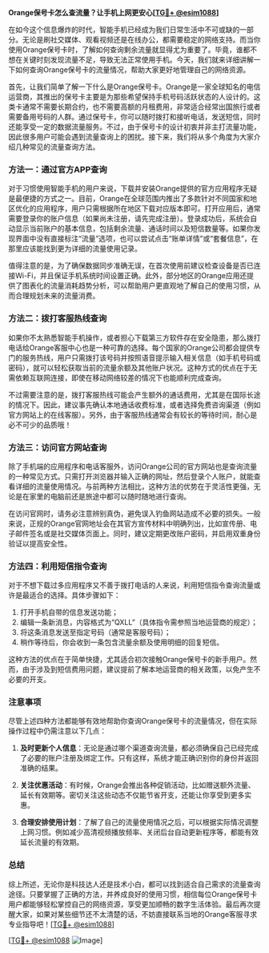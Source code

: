 **Orange保号卡怎么查流量？让手机上网更安心[[TG💪+ @esim1088](https://t.me/s/esim1088)]**

在如今这个信息爆炸的时代，智能手机已经成为我们日常生活中不可或缺的一部分。无论是刷社交媒体、观看视频还是在线办公，都需要稳定的网络支持。而当你使用Orange保号卡时，了解如何查询剩余流量就显得尤为重要了。毕竟，谁都不想在关键时刻发现流量不足，导致无法正常使用手机。今天，我们就来详细讲解一下如何查询Orange保号卡的流量情况，帮助大家更好地管理自己的网络资源。

首先，让我们简单了解一下什么是Orange保号卡。Orange是一家全球知名的电信运营商，其推出的保号卡主要是为那些希望保持手机号码活跃状态的人设计的。这类卡通常不需要长期合约，也不需要高额的月租费用，非常适合经常出国旅行或者需要备用号码的人群。通过保号卡，你可以随时拨打和接听电话，发送短信，同时还能享受一定的数据流量服务。不过，由于保号卡的设计初衷并非主打流量功能，因此很多用户可能会遇到流量查询上的困扰。接下来，我们将从多个角度为大家介绍几种常见的流量查询方法。

### 方法一：通过官方APP查询

对于习惯使用智能手机的用户来说，下载并安装Orange提供的官方应用程序无疑是最便捷的方式之一。目前，Orange在全球范围内推出了多款针对不同国家和地区优化的应用程序，用户只需根据所在地区下载对应版本即可。打开应用后，通常需要登录你的账户信息（如果尚未注册，请先完成注册）。登录成功后，系统会自动显示当前账户的基本信息，包括剩余流量、通话时间以及短信数量等。如果你发现界面中没有直接标注“流量”选项，也可以尝试点击“账单详情”或“套餐信息”，在那里应该能找到更为详细的流量使用记录。

值得注意的是，为了确保数据同步准确无误，在首次使用前建议检查设备是否已连接Wi-Fi，并且保证手机系统时间设置正确。此外，部分地区的Orange应用还提供了图表化的流量消耗趋势分析，可以帮助用户更直观地了解自己的使用习惯，从而合理规划未来的流量消费。

### 方法二：拨打客服热线查询

如果你不太熟悉智能手机操作，或者担心下载第三方软件存在安全隐患，那么拨打电话给Orange客服中心也是一种可靠的选择。每个国家的Orange公司都会提供专门的服务热线，用户只需拨打该号码并按照语音提示输入相关信息（如手机号码或密码），就可以轻松获取当前的流量余额及其他账户状况。这种方式的优点在于无需依赖互联网连接，即使在移动网络较差的情况下也能顺利完成查询。

不过需要注意的是，拨打客服热线可能会产生额外的通话费用，尤其是在国际长途的情况下。因此，建议事先确认本地通话收费标准，或者选择免费咨询渠道（例如官方网站上的在线客服）。另外，由于客服热线通常会有较长的等待时间，耐心是必不可少的品质哦！

### 方法三：访问官方网站查询

除了手机端的应用程序和电话客服外，访问Orange公司的官方网站也是查询流量的一种常见方式。只需打开浏览器并输入正确的网址，然后登录个人账户，就能查看详细的流量使用情况。与前两种方法相比，这种方法的优势在于灵活性更强，无论是在家里的电脑前还是旅途中都可以随时随地进行查询。

在访问官网时，请务必注意辨别真伪，避免误入钓鱼网站造成不必要的损失。一般来说，正规的Orange官网地址会在其官方宣传材料中明确列出，比如宣传册、电子邮件签名或是社交媒体页面上。同时，建议定期更改账户密码，并启用双重身份验证以提高安全性。

### 方法四：利用短信指令查询

对于不想下载过多应用程序又不善于拨打电话的人来说，利用短信指令查询流量或许是最适合的选择。具体步骤如下：

1. 打开手机自带的信息发送功能；
2. 编辑一条新消息，内容格式为“QXLL”（具体指令需参照当地运营商的规定）；
3. 将这条消息发送至指定号码（通常是客服号码）；
4. 稍作等待后，你会收到一条包含流量余额及使用明细的回复短信。

这种方法的优点在于简单快捷，尤其适合初次接触Orange保号卡的新手用户。然而，由于涉及到短信费用问题，建议提前了解本地运营商的相关政策，以免产生不必要的开支。

### 注意事项

尽管上述四种方法都能够有效地帮助你查询Orange保号卡的流量情况，但在实际操作过程中仍需注意以下几点：

1. **及时更新个人信息**：无论是通过哪个渠道查询流量，都必须确保自己已经完成了必要的账户注册及绑定工作。只有这样，系统才能正确识别你的身份并返回准确的结果。
   
2. **关注优惠活动**：有时候，Orange会推出各种促销活动，比如赠送额外流量、延长有效期等。密切关注这些动态不仅能节省开支，还能让你享受到更多实惠。
   
3. **合理安排使用计划**：了解了自己的流量使用情况之后，可以根据实际情况调整上网习惯。例如减少高清视频播放频率、关闭后台自动更新程序等，都能有效延长流量的有效期。

### 总结

综上所述，无论你是科技达人还是技术小白，都可以找到适合自己需求的流量查询途径。只要掌握了正确的方法，并养成良好的使用习惯，相信每位Orange保号卡用户都能够轻松掌控自己的网络资源，享受更加顺畅的数字生活体验。最后再次提醒大家，如果对某些细节还不太清楚的话，不妨直接联系当地的Orange客服寻求专业指导吧！[[TG💪+ @esim1088](https://t.me/s/esim1088)] 

[[TG💪+ @esim1088](https://t.me/s/esim1088) ![Image](https://i.postimg.cc/4NQfJmqS/Snipaste-2025-05-13-00-14-12.png)]